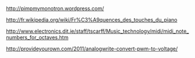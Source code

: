 http://pimpmymonotron.wordpress.com/

http://fr.wikipedia.org/wiki/Fr%C3%A9quences_des_touches_du_piano

http://www.electronics.dit.ie/staff/tscarff/Music_technology/midi/midi_note_numbers_for_octaves.htm

http://provideyourown.com/2011/analogwrite-convert-pwm-to-voltage/
